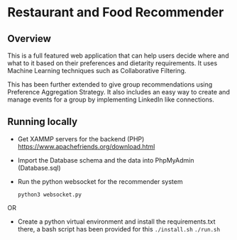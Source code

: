 
# Restaurant and Food Recommender

  

## Overview

  

This is a full featured web application that can help users decide where and what to it based on their preferences and dietarity requirements. It uses Machine Learning techniques such as Collaborative Filtering.

  

This has been further extended to give group recommendations using Preference Aggregation Strategy. It also includes an easy way to create and manage events for a group by implementing LinkedIn like connections.

  
  

## Running locally

  
- Get XAMMP servers for the backend (PHP) https://www.apachefriends.org/download.html

- Import the Database schema and the data into PhpMyAdmin (Database.sql)
- Run the python websocket for the recommender system 

	`python3 websocket.py `

OR
- Create a python virtual environment and install the requirements.txt there,  a bash script has been provided for this
	`./install.sh`
	`./run.sh`

